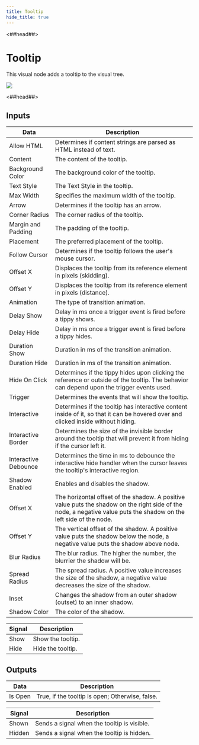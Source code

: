 ```yaml
---
title: Tooltip
hide_title: true
---
```


<##head##>

# Tooltip

This visual node adds a tooltip to the visual tree.

<div className="ndl-image-with-background l">

![](/library/modules/simple-tooltips/tooltip.png)

</div>

<##head##>

## Inputs

<div className="ndl-table-35-65">

| Data                                                             | Description                                                                                                                                                          |
| ---------------------------------------------------------------- | -------------------------------------------------------------------------------------------------------------------------------------------------------------------- |
| <span className="ndl-data">Allow HTML</span>                     | Determines if content strings are parsed as HTML instead of text.                                                                                                    |
| <span className="ndl-data">Content</span>                        | The content of the tooltip.                                                                                                                                          |
| <span className="ndl-data">Background Color</span>               | The background color of the tooltip.                                                                                                                                 |
| <span className="ndl-data">Text Style</span>                     | The Text Style in the tooltip.                                                                                                                                       |
| <span className="ndl-data">Max Width</span>                      | Specifies the maximum width of the tooltip.                                                                                                                          |
| <span className="ndl-data">Arrow</span>                          | Determines if the tooltip has an arrow.                                                                                                                              |
| <span className="ndl-data">Corner Radius</span>                  | The corner radius of the tooltip.                                                                                                                                    |
| <span className="ndl-data">Margin and Padding</span>             | The padding of the tooltip.                                                                                                                                          |
| <span className="ndl-data">Placement</span>                      | The preferred placement of the tooltip.                                                                                                                              |
| <span className="ndl-data">Follow Cursor</span>                  | Determines if the tooltip follows the user's mouse cursor.                                                                                                           |
| <span className="ndl-data">Offset X</span>                       | Displaces the tooltip from its reference element in pixels (skidding).                                                                                               |
| <span className="ndl-data">Offset Y</span>                       | Displaces the tooltip from its reference element in pixels (distance).                                                                                               |
| <span className="ndl-data">Animation</span>                      | The type of transition animation.                                                                                                                                    |
| <span className="ndl-data">Delay Show</span>                     | Delay in ms once a trigger event is fired before a tippy shows.                                                                                                      |
| <span className="ndl-data">Delay Hide</span>                     | Delay in ms once a trigger event is fired before a tippy hides.                                                                                                      |
| <span className="ndl-data">Duration Show</span>                  | Duration in ms of the transition animation.                                                                                                                          |
| <span className="ndl-data">Duration Hide</span>                  | Duration in ms of the transition animation.                                                                                                                          |
| <span className="ndl-data">Hide On Click</span>                  | Determines if the tippy hides upon clicking the reference or outside of the tooltip. The behavior can depend upon the trigger events used.                           |
| <span className="ndl-data">Trigger</span>                        | Determines the events that will show the tooltip.                                                                                                                    |
| <span className="ndl-data">Interactive</span>                    | Determines if the tooltip has interactive content inside of it, so that it can be hovered over and clicked inside without hiding.                                    |
| <span className="ndl-data">Interactive Border</span>             | Determines the size of the invisible border around the tooltip that will prevent it from hiding if the cursor left it.                                               |
| <span className="ndl-data">Interactive Debounce</span>           | Determines the time in ms to debounce the interactive hide handler when the cursor leaves the tooltip's interactive region.                                          |
| <span className="ndl-data">Shadow Enabled</span>                 | Enables and disables the shadow.                                                                                                                                     |
| <span className="ndl-data">Offset X</span>                       | The horizontal offset of the shadow. A positive value puts the shadow on the right side of the node, a negative value puts the shadow on the left side of the node.  |
| <span className="ndl-data">Offset Y</span>                       | The vertical offset of the shadow. A positive value puts the shadow below the node, a negative value puts the shadow above node.                                     |
| <span className="ndl-data">Blur Radius</span>                    | The blur radius. The higher the number, the blurrier the shadow will be.                                                                                             |
| <span className="ndl-data">Spread Radius</span>                  | The spread radius. A positive value increases the size of the shadow, a negative value decreases the size of the shadow.                                             |
| <span className="ndl-data">Inset</span>                          | Changes the shadow from an outer shadow (outset) to an inner shadow.                                                                                                 |
| <span className="ndl-data">Shadow Color</span>                   | The color of the shadow.                                                                                                                                             |

| Signal                                                           | Description                                                                                                                                                          |
| ---------------------------------------------------------------- | -------------------------------------------------------------------------------------------------------------------------------------------------------------------- |
| <span className="ndl-signal">Show</span>                         | Show the tooltip.                                                                                                                                                    |
| <span className="ndl-signal">Hide</span>                         | Hide the tooltip.                                                                                                                                                    |

</div>

## Outputs

<div className="ndl-table-35-65">

| Data                                                             | Description                                                                                                                                                          |
| ---------------------------------------------------------------- | -------------------------------------------------------------------------------------------------------------------------------------------------------------------- |
| <span className="ndl-data">Is Open</span>                        | True, if the tooltip is open; Otherwise, false.                                                                                                                      |

| Signal                                                           | Description                                                                                                                                                          |
| ---------------------------------------------------------------- | -------------------------------------------------------------------------------------------------------------------------------------------------------------------- |
| <span className="ndl-signal">Shown</span>                        | Sends a signal when the tooltip is visible.                                                                                                                          |
| <span className="ndl-signal">Hidden</span>                       | Sends a signal when the tooltip is hidden.                                                                                                                           |

</div>
